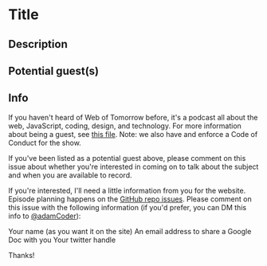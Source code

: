 # Title

## Description

## Potential guest(s)

## Info

If you haven't heard of Web of Tomorrow before, it's a podcast all about the web, JavaScript, coding, design, and technology. For more information about being a guest, see [this file](/guests.md). Note: we also have and enforce a Code of Conduct for the show.

If you've been listed as a potential guest above, please comment on this issue about whether you're interested in coming on to talk about the subject and when you are available to record.

If you're interested, I'll need a little information from you for the website. Episode planning happens on the [GitHub repo issues](/issues). Please comment on this issue with the following information (if you'd prefer, you can DM this info to [@adamCoder](https://twitter.com/adamcoder)):

Your name (as you want it on the site)
An email address to share a Google Doc with you
Your twitter handle

Thanks!
